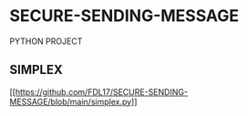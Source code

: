 # SECURE-SENDING-MESSAGE
PYTHON PROJECT
## SIMPLEX
[[https://github.com/FDL17/SECURE-SENDING-MESSAGE/blob/main/simplex.py]]
